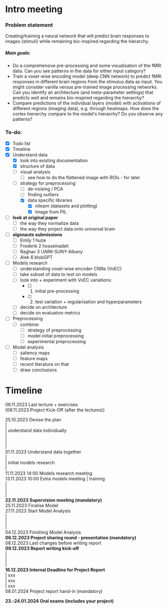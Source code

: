 # Intro meeting

### Problem statement
Creating/training a neural network that will predict brain responses to images (stimuli) while remaining bio-inspired regarding the hierarchy.

##### Main goals:
- Do a comprehensive pre-processing and some visualisation of the fMRI data. Can you see patterns in the data for either input category?
- Train a voxel-wise encoding model (deep CNN network) to predict fMRI responses in different brain regions from the stimulus data as input. You might consider vanilla versus pre-trained image processing networks. Can you identify an architecture (and meta-parameter settings) that predicts well and remains bio-inspired regarding the hierarchy?
- Compare predictions of the individual layers (model) with activations of different regions (imaging data), e.g. through heatmaps. How does the cortex hierarchy compare to the model's hierarchy? Do you observe any patterns?

### To-do:
- [x] Todo list
- [x] Timeline
- [x] Understand data
	 - [x] look into existing documentation
	 - [x] structure of data
	 - [ ] visual analysis
		 - [ ] see how to do the flattened image with ROIs - for later
	 - [ ] strategy for preprocessing
		 - [ ] de-noising / PCA
		 - [ ] finding outliers
		- [x]  data specific libraries
			- [x] nilearn (datasets and plotting)
			- [x] Image from PIL
- [ ] **look at original paper** 
	- [ ] the way they normalize data
	- [ ] the way they project data onto universal brain
- [ ] **algonauts submissions**
	- [ ] Emily 1 huze
	- [ ] Frederik 2 hosseinadeli
	- [ ] Raghav 3 UARK-SUNY-Albany
	- [ ] Alek 6 blobGPT
- [ ] Models research
	- [ ] understanding voxel-wise encoder CNNs (VoEC)
	- [ ] take subset of data to test on models
	- [ ] look into + experiment with VoEC variations:
		- [ ] 1. initial pre-processing
		- [ ] 2. test variation + regularisation and hyperparameters
	- [ ] decide on architecture
	- [ ] decide on evaluation metrics
- [ ] Preprocessing
	- [ ] combine:
		- [ ] strategy of preprocessing
		- [ ] model initial preprocessing
		- [ ] experimental preprocessing
- [ ] Model analysis
	- [ ] saliency maps
	- [ ] feature maps
	- [ ] recent literature on that
	- [ ] draw conclusions

# Timeline

06.11.2023 Last lecture + exercises  
(08.11.2023 Project Kick-Off (after the lectures))

25.10.2023 Devise the plan  
|  
| understand data individually  
|  
|  
|  
01.11.2023 Understand data together  
|  
| initial models research   
|  
11.11.2023 14:00 Models research meeting  
13.11.2023 10:00 Extra models meeting
| training  
|  
|  
|  
**22.11.2023 Supervision meeting (mandatory)**  
25.11.2023 Finalise Model  
27.11.2023 Start Model Analysis  
|  
|  
|  
04.12.2023 Finishing Model Analysis  
**06.12.2023 Project sharing round - presentation (mandatory)**  
08.12.2023 Last changes before writing report  
**09.12.2023 Report writing kick-off**  
|  
|  
|  
**16.12.2023 Internal Deadline for Project Report**  
| xxx  
| xxx  
| xxx  
08.01.2024 Project report hand-in (mandatory)  

**23.-24.01.2024 Oral exams (includes your project)**
